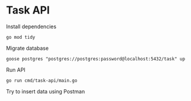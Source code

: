 # Task API

Install dependencies
```
go mod tidy
```

Migrate database
```
goose postgres "postgres://postgres:password@localhost:5432/task" up
```

Run API
```
go run cmd/task-api/main.go
```

Try to insert data using Postman
